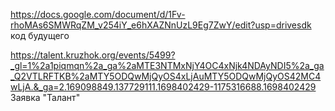 https://docs.google.com/document/d/1Fv-rhoMAs6SMWRqZM_v254iY_e6hXAZNnUzL9Eg7ZwY/edit?usp=drivesdk код будущего 

https://talent.kruzhok.org/events/5499?_gl=1%2a1piqmqn%2a_ga%2aMTE3NTMxNjY4OC4xNjk4NDAyNDI5%2a_ga_Q2VTLRFTKB%2aMTY5ODQwMjQyOS4xLjAuMTY5ODQwMjQyOS42MC4wLjA.&_ga=2.169098849.137729111.1698402429-1175316688.1698402429 Заявка "Талант"
